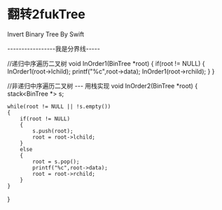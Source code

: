 # 翻转2fukTree
Invert Binary Tree By Swift

-----------------我是分界线-----


//递归中序遍历二叉树
void InOrder1(BinTree *root)
{
    if(root != NULL)
    {
        InOrder1(root->lchild);
        printf("%c",root->data);
        InOrder1(root->rchild);
    }
}


//非递归中序遍历二叉树 --- 用栈实现
void InOrder2(BinTree *root)
{
    stack<BinTree *> s;

    while(root != NULL || !s.empty())
    {
        if(root != NULL)
        {
            s.push(root);
            root = root->lchild;
        }
        else
        {
            root = s.pop();
            printf("%c",root->data);
            root = root->rchild;
        }
    }
}

